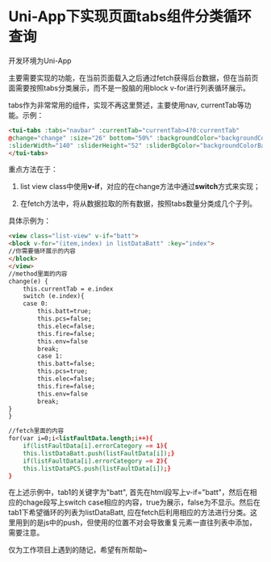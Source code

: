 # Uni-App下实现页面tabs组件分类循环查询

开发环境为Uni-App

主要需要实现的功能，在当前页面载入之后通过fetch获得后台数据，但在当前页面需要按照tabs分类展示，而不是一股脑的用block v-for进行列表循环展示。

tabs作为非常常用的组件，实现不再这里赘述，主要使用nav, currentTab等功能。示例：

```HTML
<tui-tabs :tabs="navbar" :currentTab="currentTab>4?0:currentTab" 
@change="change" :size="26" bottom="50%" :backgroundColor="backgroundColor" color="#39A692" selectedColor="#fff" 
:sliderWidth="140" :sliderHeight="52" :sliderBgColor="backgroundColorBar" :unlined="true":itemWidth="(100/navbar.length)+'%'">
</tui-tabs>
```

重点方法在于：

1. list view class中使用**v-if**，对应的在change方法中通过**switch**方式来实现；

2. 在fetch方法中，将从数据拉取的所有数据，按照tabs数量分类成几个子列。

具体示例为：

```HTML
<view class="list-view" v-if="batt">
<block v-for="(item,index) in listDataBatt" :key="index">
//你需要循环展示的内容
</block>
</view>	
//method里面的内容
change(e) {			
	this.currentTab = e.index			
	switch (e.index){
	case 0:
		this.batt=true;
		this.pcs=false;
		this.elec=false;
		this.fire=false;
		this.env=false					
		break;
		case 1:
		this.batt=false;
		this.pcs=true;
		this.elec=false;
		this.fire=false;
		this.env=false	
		break;
}
}

//fetch里面的内容
for(var i=0;i<listFaultData.length;i++){						
	if(listFaultData[i].errorCategory == 1){					       						   
	this.listDataBatt.push(listFaultData[i]);}
	if(listFaultData[i].errorCategory == 2){						  						   
	this.listDataPCS.push(listFaultData[i]);}
}
```
在上述示例中，tab1的关键字为"batt", 首先在html段写上v-if="batt"，然后在相应的chage段写上switch case相应的内容，true为展示，false为不显示。然后在tab1下希望循环的列表为listDataBatt, 应在fetch后利用相应的方法进行分类。这里用到的是js中的push，但使用的位置不对会导致重复元素一直往列表中添加，需要注意。

仅为工作项目上遇到的随记，希望有所帮助~

​
